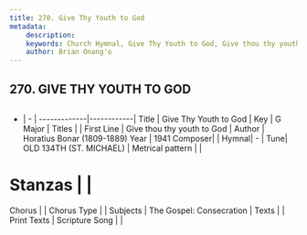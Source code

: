 ```yaml
---
title: 270. Give Thy Youth to God
metadata:
    description: 
    keywords: Church Hymnal, Give Thy Youth to God, Give thou thy youth to God, 
    author: Brian Onang'o
---
```



## 270. GIVE THY YOUTH TO GOD

```txt

```

- |   -  |
-------------|------------|
Title | Give Thy Youth to God |
Key | G Major |
Titles |  |
First Line | Give thou thy youth to God |
Author | Horatius Bonar (1809-1889)
Year | 1941
Composer|  |
Hymnal|  - |
Tune| OLD 134TH (ST. MICHAEL) |
Metrical pattern | |
# Stanzas |  |
Chorus |  |
Chorus Type |  |
Subjects | The Gospel: Consecration |
Texts |  |
Print Texts | 
Scripture Song |  |
  
